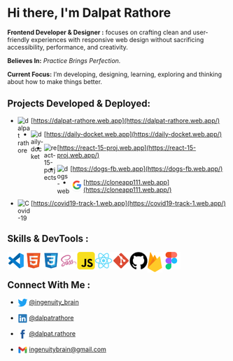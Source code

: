 # Hi there, I'm Dalpat Rathore

**Frontend Developer & Designer :** focuses on crafting clean and user-friendly experiences with responsive web design without sacrificing accessibility, performance, and creativity.

**Believes In:** _Practice Brings Perfection._

**Current Focus:** I’m developing, designing, learning, exploring and thinking about how to make things better.

## Projects Developed & Deployed:

- <img align="left" alt="dalpat rathore" width="30px" src="https://github.com/DalpatRathore/dalpatrathore/blob/main/assets/icons/dalpat-rathore.ico" />[https://dalpat-rathore.web.app](https://dalpat-rathore.web.app/)

- <img align="left" alt="daily-docket" width="30px" src="https://github.com/DalpatRathore/dalpatrathore/blob/main/assets/icons/daily-docket.ico" />[https://daily-docket.web.app](https://daily-docket.web.app/)

- <img align="left" alt="react-15-porjects" width="30px" src="https://github.com/DalpatRathore/dalpatrathore/blob/main/assets/icons/react-15-proj.ico" />[https://react-15-proj.web.app](https://react-15-proj.web.app/)

- <img align="left" alt="dogs-web" width="30px" src="https://github.com/DalpatRathore/dalpatrathore/blob/main/assets/icons/dogs-web.ico" />[https://dogs-fb.web.app](https://dogs-fb.web.app/)

- <img align="left" alt="Google-Clone" width="30px" src="https://github.com/DalpatRathore/dalpatrathore/blob/main/assets/icons/google-clone.png" />[https://cloneapp111.web.app](https://cloneapp111.web.app/)

- <img align="left" alt="Covid-19" width="30px" src="https://github.com/DalpatRathore/dalpatrathore/blob/main/assets/icons/covid-19.ico" />[https://covid19-track-1.web.app](https://covid19-track-1.web.app/)

<br />

## Skills & DevTools :

<img align="left" alt="Visual Studio Code" width="40px" src="https://github.com/DalpatRathore/dalpatrathore/blob/main/assets/icons/vscode.svg" />
<img align="left" alt="HTML5" width="40px" src="https://github.com/DalpatRathore/dalpatrathore/blob/main/assets/icons/html.svg" />
<img align="left" alt="CSS3" width="40px" src="https://github.com/DalpatRathore/dalpatrathore/blob/main/assets/icons/css.svg" />
<img align="left" alt="Sass" width="40px" src="https://github.com/DalpatRathore/dalpatrathore/blob/main/assets/icons/sass.svg" />
<img align="left" alt="JavaScript" width="40px" src="https://github.com/DalpatRathore/dalpatrathore/blob/main/assets/icons/javascript.svg" />
<img align="left" alt="React" width="40px" src="https://github.com/DalpatRathore/dalpatrathore/blob/main/assets/icons/react.svg" />
<img align="left" alt="Git" width="40px" src="https://github.com/DalpatRathore/dalpatrathore/blob/main/assets/icons/git.svg" />
<img align="left" alt="GitHub" width="40px" src="https://github.com/DalpatRathore/dalpatrathore/blob/main/assets/icons/github.svg" />
<img align="left" alt="Firebase" width="35px" src="https://github.com/DalpatRathore/dalpatrathore/blob/main/assets/icons/firebase.svg" />
<img align="left" alt="Figma" width="40px" src="https://github.com/DalpatRathore/dalpatrathore/blob/main/assets/icons/figma.svg" />
<br />
<br />

## Connect With Me :

- <img align="center" alt="dalpat rathore | Twitter" width="22px" src="https://github.com/DalpatRathore/dalpatrathore/blob/main/assets/icons/twitter.svg" /> [@ingenuity_brain](https://twitter.com/ingenuity_brain)

- <img align="center" alt="dalpat rathore | LinkedIn" width="22px" src="https://github.com/DalpatRathore/dalpatrathore/blob/main/assets/icons/linkedin.svg" /> [@dalpatrathore](https://linkedin.com/in/dalpatrathore)

- <img align="center" alt="dalpat rathore | LinkedIn" width="22px" src="https://github.com/DalpatRathore/dalpatrathore/blob/main/assets/icons/facebook.svg" /> [@dalpat.rathore](https://www.facebook.com/dalpat.rathore)

- <img align="center" alt="dalpat rathore | Gmail" width="22px" src="https://github.com/DalpatRathore/dalpatrathore/blob/main/assets/icons/gmail.svg" /> ingenuitybrain@gmail.com

  <br />

  <br />
